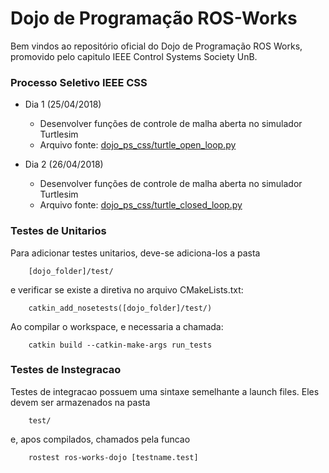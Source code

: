 # Dojo de Programação ROS-Works

Bem vindos ao repositório oficial do Dojo de Programação ROS Works, promovido pelo capitulo IEEE Control Systems Society UnB.

### Processo Seletivo IEEE CSS
- Dia 1 (25/04/2018)
    - Desenvolver funções de controle de malha aberta no simulador Turtlesim
    - Arquivo fonte: [dojo_ps_css/turtle\_open\_loop.py](https://github.com/CSS-UnB/ros-works-dojos/blob/master/scripts/turtle_open_loop.py)

- Dia 2 (26/04/2018)
    - Desenvolver funções de controle de malha aberta no simulador Turtlesim
    - Arquivo fonte: [dojo_ps_css/turtle\_closed\_loop.py](https://github.com/CSS-UnB/ros-works-dojos/blob/master/scripts/turtle_closed_loop.py)

### Testes de Unitarios
Para adicionar testes unitarios, deve-se adiciona-los a pasta
```
    [dojo_folder]/test/
```
e verificar se existe a diretiva no arquivo CMakeLists.txt:
```
    catkin_add_nosetests([dojo_folder]/test/)
```
Ao compilar o workspace, e necessaria a chamada:
```
    catkin build --catkin-make-args run_tests
```


### Testes de Instegracao
Testes de integracao possuem uma sintaxe semelhante a launch files.
Eles devem ser armazenados na pasta
```
    test/
```
e, apos compilados, chamados pela funcao
```
    rostest ros-works-dojo [testname.test]
```
